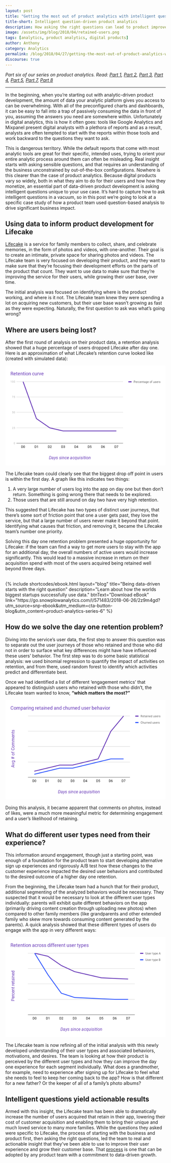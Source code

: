 ```yaml
---
layout: post
title: "Getting the most out of product analytics with intelligent questions"
title-short: Intelligent question-driven product analytics
description: How asking the right questions can lead to product improvements
image: /assets/img/blog/2018/04/retained-users.png
tags: [analytics, product analytics, digital products]
author: Anthony
category: Analytics
permalink: /blog/2018/04/27/getting-the-most-out-of-product-analytics-with-intelligent-questions/
discourse: true
---
```


*Part six of our series on product analytics. Read: [Part 1][product1], [Part 2][product2], [Part 3][product3], [Part 4][product4], [Part 5][product5], [Part 7][product7], [Part 8][product8]*

---

In the beginning, when you’re starting out with analytic-driven product development, the amount of data your analytic platform gives you access to can be overwhelming. With all of the preconfigured charts and dashboards, it can be easy to fall into a trap of passively consuming the data in front of you, assuming the answers you need are somewhere within. Unfortunately in digital analytics, this is how it often goes: tools like Google Analytics and Mixpanel present digital analysts with a plethora of reports and as a result, analysts are often tempted to start with the reports within those tools and work backward to the questions they want to ask.

This is dangerous territory. While the default reports that come with most analytic tools are great for their specific, intended uses, trying to orient your entire analytic process around them can often be misleading. Real insight starts with asking sensible questions, and that requires an understanding of the business unconstrained by out-of-the-box configurations. Nowhere is this clearer than the case of product analytics. Because digital products vary so widely, both in what they aim to do for their users and how how they monetize, an essential part of data-driven product development is asking intelligent questions unique to your use case. It’s hard to capture how to ask intelligent questions in a vacuum, so in this post we’re going to look at a specific case study of how a product team used question-based analysis to drive significant business impact.

<h2 id="data driven product development">Using data to inform product development for Lifecake</h2>

[Lifecake][lifecake] is a service for family members to collect, share, and celebrate memories, in the form of photos and videos, with one-another. Their goal is to create an intimate, private space for sharing photos and videos. The Lifecake team is very focused on developing their product, and they want to make sure that they’re focusing their development efforts on the parts of the product that count. They want to use data to make sure that they’re improving the service for their users, while growing their user base, over time.

The initial analysis was focused on identifying where is the product working, and where is it not. The Lifecake team knew they were spending a lot on acquiring new customers, but their user base wasn’t growing as fast as they were expecting. Naturally, the first question to ask was what’s going wrong?


<h2 id="where am I losing users">Where are users being lost?</h2>

After the first round of analysis on their product data, a retention analysis showed that a huge percentage of users dropped Lifecake after day one. Here is an approximation of what Lifecake’s retention curve looked like (created with simulated data):


![Lifecake retention curve][curve]


The Lifecake team could clearly see that the biggest drop off point in users is within the first day. A graph like this indicates two things:

1. A very large number of users log into the app on day one but then don’t return. Something is going wrong there that needs to be explored.
2. Those users that are still around on day two have very high retention.

This suggested that Lifecake has two types of distinct user journeys, that there’s some sort of friction point that one a user gets past, they love the service, but that a large number of users never make it beyond that point. Identifying what causes that friction, and removing it, became the Lifecake team’s number one priority.

Solving this day one retention problem presented a huge opportunity for Lifecake: if the team can find a way to get more users to stay with the app for an additional day, the overall numbers of active users would increase significantly. This would lead to a massive increase in return on their acquisition spend with most of the users acquired being retained well beyond three days.


<br>
{% include shortcodes/ebook.html layout="blog" title="Being data-driven starts with the right question" description="Learn about how the worlds biggest startups successfully use data." btnText="Download eBook" link="https://go.snowplowanalytics.com/l/571483/2018-06-26/2z9m4gd?utm_source=snp-ebook&utm_medium=cta-button-blog&utm_content=product-analytics-series-6" %}


<h2 id="improving day one retention">How do we solve the day one retention problem?</h2>

Diving into the service’s user data, the first step to answer this question was to separate out the user journeys of those who retained and those who did not in order to surface what key differences might have have influenced these users’ behavior. The first step was to do some basic statistical analysis: we used binomial regression to quantify the impact of activities on retention, and from there, used random forest to identify which activities predict and differentiate best.

Once we had identified a list of different ‘engagement metrics’ that appeared to distinguish users who retained with those who didn’t, the Lifecake team wanted to know, **“which matters the most?”**


![Difference between retained and churned users][retained]


Doing this analysis, it became apparent that comments on photos, instead of likes, were a much more meaningful metric for determining engagement and a user’s likelihood of retaining.  

<h2 id="different needs for different users">What do different user types need from their experience?</h2>

This information around engagement, though just a starting point, was enough of a foundation for the product team to start developing alternative sign up experiences and rigorously A/B test how these changes to the customer experience impacted the desired user behaviors and contributed to the desired outcome of a higher day one retention.

From the beginning, the Lifecake team had a hunch that for their product, additional segmenting of the analyzed behaviors would be necessary. They suspected that it would be necessary to look at the different user types individually: parents will exhibit quite different behaviors on the app (primarily driving content creation through uploading new photos) when compared to other family members (like grandparents and other extended family who skew more towards consuming content generated by the parents). A quick analysis showed that these different types of users do engage with the app in very different ways:


![Comparing different types of Lifecake users][key]


The Lifecake team is now refining all of the initial analysis with this newly developed understanding of their user types and associated behaviors, motivations, and desires. The team is looking at how their product is perceived by the different user types and how they can improve the day one experience for each segment individually. What does a grandmother, for example, need to experience after signing up for Lifecake to feel what she needs to feel to keep her coming back to the app? How is that different for a new father? Or the keeper of all of a family’s photo albums?

<h2 id="intelligent questions">Intelligent questions yield actionable results</h2>

Armed with this insight, the Lifecake team has been able to dramatically increase the number of users acquired that retain in their app, lowering their cost of customer acquisition and enabling them to bring their unique and much loved service to many more families. While the questions they asked were specific to Lifecake, the process of starting with the business and product first, then asking the right questions, led the team to real and actionable insight that they’ve been able to use to improve their user experience and grow their customer base. That [process][process] is one that can be adopted by any product team with a commitment to data-driven growth.


[product1]: https://snowplowanalytics.com/blog/2018/01/19/product-analytics-part-one-data-and-digital-products/

[product2]: https://snowplowanalytics.com/blog/2018/01/26/intelligent-use-of-data-in-product-development-differentiates-successful-companies/

[product3]: https://snowplowanalytics.com/blog/2018/02/02/data-driven-product-development-is-more-about-process-culture-and-people-than-technology/

[product4]: https://snowplowanalytics.com/blog/2018/02/09/the-product-analyst-toolkit/

[product5]: https://snowplowanalytics.com/blog/2018/02/23/creative-experiments-and-ab-tests-produce-the-best-results/

[product7]: https://snowplowanalytics.com/blog/2018/05/25/improving-ab-testing-with-event-data-modeling/

[product8]: https://snowplowanalytics.com/blog/2018/06/01/the-right-data-infrastructure-to-support-successful-squads/

[process]: https://snowplowanalytics.com/blog/2018/02/02/data-driven-product-development-is-more-about-process-culture-and-people-than-technology/

[lifecake]: https://www.lifecake.com/

[curve]: /assets/img/blog/2018/04/retention-curve.png

[key]: /assets/img/blog/2018/04/key-moments.png

[retained]: /assets/img/blog/2018/04/retained-users.png
